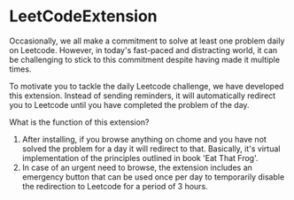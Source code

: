 # LeetCodeExtension
Occasionally, we all make a commitment to solve at least one problem daily on Leetcode. However, in today's fast-paced and distracting world, it can be challenging to stick to this commitment despite having made it multiple times.

To motivate you to tackle the daily Leetcode challenge, we have developed this extension. Instead of sending reminders, it will automatically redirect you to Leetcode until you have completed the problem of the day.

What is the function of this extension?

1. After installing, if you browse anything on chome and you have not solved the problem for a day it will redirect to that. Basically, it's virtual implementation of the principles outlined in book 'Eat That Frog'.
2. In case of an urgent need to browse, the extension includes an emergency button that can be used once per day to temporarily disable the redirection to Leetcode for a period of 3 hours.